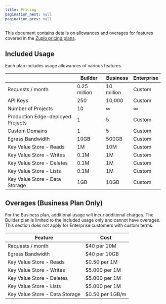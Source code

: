 ```yaml
---
title: Pricing
pagination_next: null
pagination_prev: null
---
```


This document contains details on allowances and overages for features covered in the [Zuplo pricing plans](https://zuplo.com/pricing).

## Included Usage

Each plan includes usage allowances of various features.

|                                   | **Builder**  | **Business** | **Enterprise** |
| --------------------------------- | ------------ | ------------ | -------------- |
| Requests / month                  | 0.25 million | 10 million   | Custom         |
| API Keys                          | 250          | 10,000       | Custom         |
| Number of Projects                | 10           | ∞            | ∞              |
| Production Edge-deployed Projects | 1            | 5            | Custom         |
| Custom Domains                    | 1            | 5            | Custom         |
| Egress Bandwidth                  | 10GB         | 500GB        | Custom         |
| Key Value Store - Reads           | 1M           | 10M          | Custom         |
| Key Value Store - Writes          | 0.1M         | 1M           | Custom         |
| Key Value Store - Deletes         | 0.1M         | 1M           | Custom         |
| Key Value Store - Lists           | 0.1M         | 1M           | Custom         |
| Key Value Store - Data Storage    | 1GB          | 10GB         | Custom         |

## Overages (Business Plan Only)

For the Business plan, additional usage will incur additional charges. The Builder plan is limited to the included usage only and cannot have overages. This section does not apply for Enterprise customers with custom terms.

| **Feature**                    | **Cost**        |
| ------------------------------ | --------------- |
| Requests / month               | $40 per 10M     |
| Egress Bandwidth               | $40 per 10GB    |
| Key Value Store - Reads        | $0.50 per 1M    |
| Key Value Store - Writes       | $5.000 per 1M   |
| Key Value Store - Deletes      | $5.000 per 1M   |
| Key Value Store - Lists        | $5.000 per 1M   |
| Key Value Store - Data Storage | $0.50 per 1GB/m |
